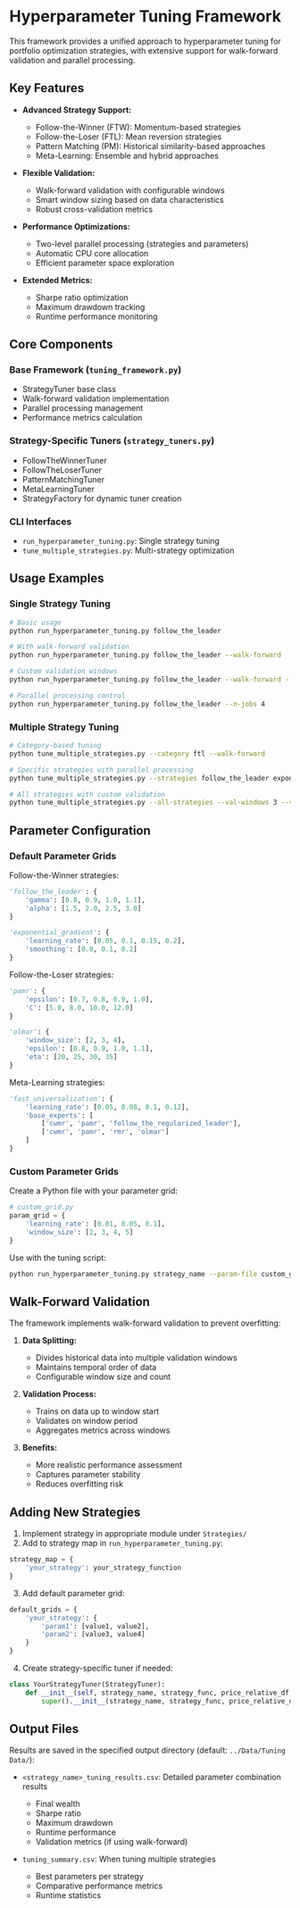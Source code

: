 # Hyperparameter Tuning Framework

This framework provides a unified approach to hyperparameter tuning for portfolio optimization strategies, with extensive support for walk-forward validation and parallel processing.

## Key Features

- **Advanced Strategy Support:**
  - Follow-the-Winner (FTW): Momentum-based strategies
  - Follow-the-Loser (FTL): Mean reversion strategies
  - Pattern Matching (PM): Historical similarity-based approaches
  - Meta-Learning: Ensemble and hybrid approaches

- **Flexible Validation:**
  - Walk-forward validation with configurable windows
  - Smart window sizing based on data characteristics
  - Robust cross-validation metrics

- **Performance Optimizations:**
  - Two-level parallel processing (strategies and parameters)
  - Automatic CPU core allocation
  - Efficient parameter space exploration

- **Extended Metrics:**
  - Sharpe ratio optimization
  - Maximum drawdown tracking
  - Runtime performance monitoring

## Core Components

### Base Framework (`tuning_framework.py`)
- StrategyTuner base class
- Walk-forward validation implementation
- Parallel processing management
- Performance metrics calculation

### Strategy-Specific Tuners (`strategy_tuners.py`)
- FollowTheWinnerTuner
- FollowTheLoserTuner
- PatternMatchingTuner
- MetaLearningTuner
- StrategyFactory for dynamic tuner creation

### CLI Interfaces
- `run_hyperparameter_tuning.py`: Single strategy tuning
- `tune_multiple_strategies.py`: Multi-strategy optimization

## Usage Examples

### Single Strategy Tuning

```bash
# Basic usage
python run_hyperparameter_tuning.py follow_the_leader

# With walk-forward validation
python run_hyperparameter_tuning.py follow_the_leader --walk-forward

# Custom validation windows
python run_hyperparameter_tuning.py follow_the_leader --walk-forward --val-windows 3 --val-size 0.15

# Parallel processing control
python run_hyperparameter_tuning.py follow_the_leader --n-jobs 4
```

### Multiple Strategy Tuning

```bash
# Category-based tuning
python tune_multiple_strategies.py --category ftl --walk-forward

# Specific strategies with parallel processing
python tune_multiple_strategies.py --strategies follow_the_leader exponential_gradient --parallel-strategies

# All strategies with custom validation
python tune_multiple_strategies.py --all-strategies --val-windows 3 --val-size 0.15
```

## Parameter Configuration

### Default Parameter Grids

Follow-the-Winner strategies:
```python
'follow_the_leader': {
    'gamma': [0.8, 0.9, 1.0, 1.1],
    'alpha': [1.5, 2.0, 2.5, 3.0]
}

'exponential_gradient': {
    'learning_rate': [0.05, 0.1, 0.15, 0.2],
    'smoothing': [0.0, 0.1, 0.2]
}
```

Follow-the-Loser strategies:
```python
'pamr': {
    'epsilon': [0.7, 0.8, 0.9, 1.0],
    'C': [5.0, 8.0, 10.0, 12.0]
}

'olmar': {
    'window_size': [2, 3, 4],
    'epsilon': [0.8, 0.9, 1.0, 1.1],
    'eta': [20, 25, 30, 35]
}
```

Meta-Learning strategies:
```python
'fast_universalization': {
    'learning_rate': [0.05, 0.08, 0.1, 0.12],
    'base_experts': [
        ['cwmr', 'pamr', 'follow_the_regularized_leader'],
        ['cwmr', 'pamr', 'rmr', 'olmar']
    ]
}
```

### Custom Parameter Grids

Create a Python file with your parameter grid:
```python
# custom_grid.py
param_grid = {
    'learning_rate': [0.01, 0.05, 0.1],
    'window_size': [2, 3, 4, 5]
}
```

Use with the tuning script:
```bash
python run_hyperparameter_tuning.py strategy_name --param-file custom_grid.py
```

## Walk-Forward Validation

The framework implements walk-forward validation to prevent overfitting:

1. **Data Splitting:**
   - Divides historical data into multiple validation windows
   - Maintains temporal order of data
   - Configurable window size and count

2. **Validation Process:**
   - Trains on data up to window start
   - Validates on window period
   - Aggregates metrics across windows

3. **Benefits:**
   - More realistic performance assessment
   - Captures parameter stability
   - Reduces overfitting risk

## Adding New Strategies

1. Implement strategy in appropriate module under `Strategies/`
2. Add to strategy map in `run_hyperparameter_tuning.py`:
```python
strategy_map = {
    'your_strategy': your_strategy_function
}
```

3. Add default parameter grid:
```python
default_grids = {
    'your_strategy': {
        'param1': [value1, value2],
        'param2': [value3, value4]
    }
}
```

4. Create strategy-specific tuner if needed:
```python
class YourStrategyTuner(StrategyTuner):
    def __init__(self, strategy_name, strategy_func, price_relative_df, **kwargs):
        super().__init__(strategy_name, strategy_func, price_relative_df, **kwargs)
```

## Output Files

Results are saved in the specified output directory (default: `../Data/Tuning Data/`):

- `<strategy_name>_tuning_results.csv`: Detailed parameter combination results
  - Final wealth
  - Sharpe ratio
  - Maximum drawdown
  - Runtime performance
  - Validation metrics (if using walk-forward)

- `tuning_summary.csv`: When tuning multiple strategies
  - Best parameters per strategy
  - Comparative performance metrics
  - Runtime statistics
